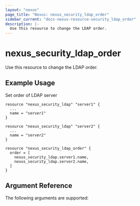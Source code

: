 ```yaml
---
layout: "nexus"
page_title: "Nexus: nexus_security_ldap_order"
sidebar_current: "docs-nexus-resource-security_ldap_order"
description: |-
  Use this resource to change the LDAP order.
---
```


# nexus_security_ldap_order

Use this resource to change the LDAP order.

## Example Usage

Set order of LDAP server

```hcl
resource "nexus_security_ldap" "server1" {
  ...
  name = "server1"
}

resource "nexus_security_ldap" "server2" {
  ...
  name = "server2"
}

resource "nexus_security_ldap_order" {
  order = [
    nexus_security_ldap.server1.name,
    nexus_security_ldap.server2.name,
  ]
}
```

## Argument Reference

The following arguments are supported:




